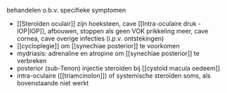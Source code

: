 behandelen o.b.v. specifieke symptomen

- [[Steroïden oculair]] zijn hoeksteen, cave [[Intra-oculaire druk - IOP|IOP]], afbouwen, stoppen als geen VOK prikkeling meer, cave cornea, cave overige infecties (i.p.v. ontstekingen)
- [[cycloplegie]] om [[synechiae posterior]] te voorkomen
- mydriasis: adrenaline en atropine om [[synechiae posterior]] te verbreken
- posterior (sub-Tenon) injectie steroïden bij [[cystoïd macula oedeem]]
- intra-oculaire ([[triamcinolon]]) of systemische steroïden soms, als bovenstaande niet werkt